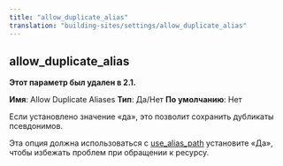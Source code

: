 ```yaml
---
title: "allow_duplicate_alias"
translation: "building-sites/settings/allow_duplicate_alias"
---
```


## allow\_duplicate\_alias

**Этот параметр был удален в 2.1.**

**Имя**: Allow Duplicate Aliases
**Тип**: Да/Нет
**По умолчанию**: Нет

Если установлено значение «да», это позволит сохранить дубликаты псевдонимов.

Эта опция должна использоваться с [use\_alias\_path](building-sites/settings/use_alias_path "use_alias_path") установите «Да», чтобы избежать проблем при обращении к ресурсу.
